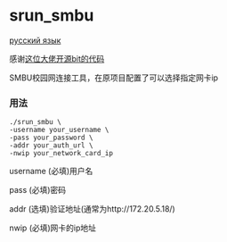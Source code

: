 # srun_smbu

[русский язык](readme_ru.md)

感谢[这位大佬开源bit的代码](https://github.com/vouv/srun)

SMBU校园网连接工具，在原项目配置了可以选择指定网卡ip



### 用法

```
./srun_smbu \
-username your_username \
-pass your_password \
-addr your_auth_url \
-nwip your_network_card_ip
```

username (必填)用户名

pass (必填)密码

addr (选填)验证地址(通常为http://172.20.5.18/)

nwip (必填)网卡的ip地址

